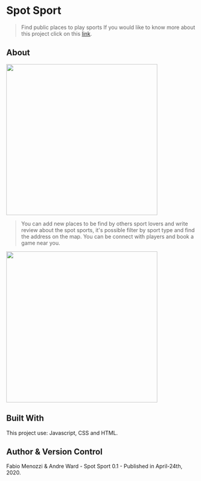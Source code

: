 # Spot Sport 
> Find public places to play sports
If you would like to know more about this project click on this [link](https://spotsport.herokuapp.com/).

## About  
 <img src="https://res.cloudinary.com/menozzi/image/upload/v1587748756/project2/Screen_Shot_2020-04-24_at_14.17.48_duzqxr.png" width="400">
 
> You can add new places to be find by others sport lovers and write review about the spot sports, it's possible filter by sport type and find the address on the map. You can be connect with players and book a game near you.

<img src="https://res.cloudinary.com/menozzi/image/upload/v1587748770/project2/Screen_Shot_2020-04-24_at_14.18.49_fqfylv.png" width="400">
 

## Built With

This project use:
Javascript, CSS and HTML.

## Author & Version Control
Fabio Menozzi & Andre Ward - Spot Sport 0.1 - Published in April-24th, 2020.


